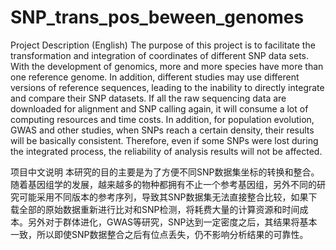 # SNP_trans_pos_beween_genomes


Project Description (English)
The purpose of this project is to facilitate the transformation and integration of coordinates of different SNP data sets. With the development of genomics, more and more species have more than one reference genome. In addition, different studies may use different versions of reference sequences, leading to the inability to directly integrate and compare their SNP datasets. If all the raw sequencing data are downloaded for alignment and SNP calling again, it will consume a lot of computing resources and time costs. In addition, for population evolution, GWAS and other studies, when SNPs reach a certain density, their results will be basically consistent. Therefore, even if some SNPs were lost during the integrated process, the reliability of analysis results will not be affected.


项目中文说明
本研究的目的主要是为了方便不同SNP数据集坐标的转换和整合。随着基因组学的发展，越来越多的物种都拥有不止一个参考基因组，另外不同的研究可能采用不同版本的参考序列，导致其SNP数据集无法直接整合比较，如果下载全部的原始数据重新进行比对和SNP检测，将耗费大量的计算资源和时间成本。另外对于群体进化，GWAS等研究，SNP达到一定密度之后，其结果将基本一致，所以即使SNP数据整合之后有位点丢失，仍不影响分析结果的可靠性。
